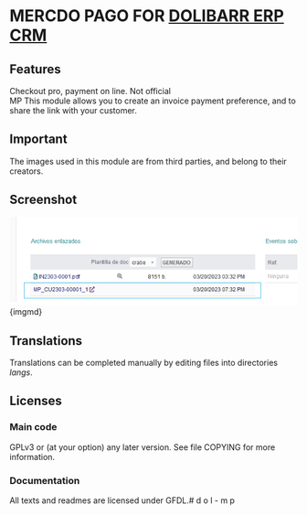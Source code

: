 # MERCDO PAGO FOR [DOLIBARR ERP CRM](https://www.dolibarr.org)

## Features

Checkout pro, payment on line. Not official  
MP
This module allows you to create an invoice payment preference, and to share the link with your customer.

## Important
The images used in this module are from third parties, and belong to their creators.

## Screenshot

![Screenshot mp](img/screenshot_mp.png?raw=true "MP"){imgmd}


## Translations

Translations can be completed manually by editing files into directories *langs*.

<!--
This module contains also a sample configuration for Transifex, under the hidden directory [.tx](.tx), so it is possible to manage translation using this service.

For more informations, see the [translator's documentation](https://wiki.dolibarr.org/index.php/Translator_documentation).

There is a [Transifex project](https://transifex.com/projects/p/dolibarr-module-template) for this module.
-->

<!--

## Installation

### From the ZIP file and GUI interface

If the module is a ready to deploy zip file, so with a name module_xxx-version.zip (like when downloading it from a market place like [Dolistore](https://www.dolistore.com)),
go into menu ```Home - Setup - Modules - Deploy external module``` and upload the zip file.

Note: If this screen tell you that there is no "custom" directory, check that your setup is correct:

- In your Dolibarr installation directory, edit the ```htdocs/conf/conf.php``` file and check that following lines are not commented:

    ```php
    //$dolibarr_main_url_root_alt ...
    //$dolibarr_main_document_root_alt ...
    ```

- Uncomment them if necessary (delete the leading ```//```) and assign a sensible value according to your Dolibarr installation

    For example :

    - UNIX:
        ```php
        $dolibarr_main_url_root_alt = '/custom';
        $dolibarr_main_document_root_alt = '/var/www/Dolibarr/htdocs/custom';
        ```

    - Windows:
        ```php
        $dolibarr_main_url_root_alt = '/custom';
        $dolibarr_main_document_root_alt = 'C:/My Web Sites/Dolibarr/htdocs/custom';
        ```

### From a GIT repository

Clone the repository in ```$dolibarr_main_document_root_alt/mp```

```sh
cd ....../custom
git clone git@github.com:gitlogin/mp.git mp
```

### <a name="final_steps"></a>Final steps

From your browser:

  - Log into Dolibarr as a super-administrator
  - Go to "Setup" -> "Modules"
  - You should now be able to find and enable the module

-->

## Licenses

### Main code

GPLv3 or (at your option) any later version. See file COPYING for more information.

### Documentation

All texts and readmes are licensed under GFDL.#   d o l - m p 
 
 
